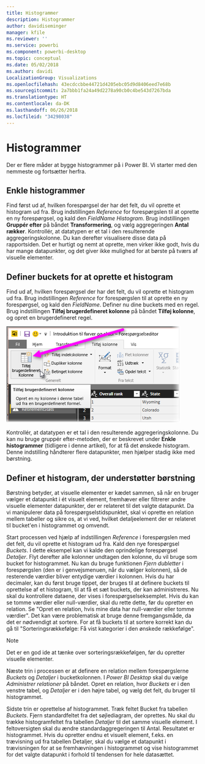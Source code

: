 ```yaml
---
title: Histogrammer
description: Histogrammer
author: davidiseminger
manager: kfile
ms.reviewer: ''
ms.service: powerbi
ms.component: powerbi-desktop
ms.topic: conceptual
ms.date: 05/02/2018
ms.author: davidi
LocalizationGroup: Visualizations
ms.openlocfilehash: 43ecdccbbe44721d4205ebc05d9d8406eed7e68b
ms.sourcegitcommit: 2a7bbb1fa24a49d2278a90cb0c4be543d7267bda
ms.translationtype: HT
ms.contentlocale: da-DK
ms.lasthandoff: 06/26/2018
ms.locfileid: "34298038"
---
```

# <a name="histograms"></a>Histogrammer
Der er flere måder at bygge histogrammer på i Power BI. Vi starter med den nemmeste og fortsætter herfra.

## <a name="simple-histograms"></a>Enkle histogrammer
Find først ud af, hvilken forespørgsel der har det felt, du vil oprette et histogram ud fra.  Brug indstillingen *Reference* for forespørgslen til at oprette en ny forespørgsel, og kald den *FieldName Histogram*. Brug indstillingen **Gruppér efter** på båndet **Transformering**, og vælg aggregeringen **Antal rækker**. Kontrollér, at datatypen er et tal i den resulterende aggregeringskolonne. Du kan derefter visualisere disse data på rapportsiden. Det er hurtigt og nemt at oprette, men virker ikke godt, hvis du har mange datapunkter, og det giver ikke mulighed for at børste på tværs af visuelle elementer.

## <a name="defining-buckets-to-build-a-histogram"></a>Definer buckets for at oprette et histogram
Find ud af, hvilken forespørgsel der har det felt, du vil oprette et histogram ud fra. Brug indstillingen *Reference* for forespørgslen til at oprette en ny forespørgsel, og kald den *FieldName*.  Definer nu dine buckets med en regel. Brug indstillingen **Tilføj brugerdefineret kolonne** på båndet **Tilføj kolonne**, og opret en brugerdefineret regel.

![](media/service-histograms/powerbi-service-histograms_1.png)

Kontrollér, at datatypen er et tal i den resulterende aggregeringskolonne. Du kan nu bruge gruppér efter-metoden, der er beskrevet under **Enkle histogrammer** (tidligere i denne artikel), for at få det ønskede histogram. Denne indstilling håndterer flere datapunkter, men hjælper stadig ikke med børstning.

## <a name="defining-a-histogram-that-supports-brushing"></a>Definer et histogram, der understøtter børstning
Børstning betyder, at visuelle elementer er kædet sammen, så når en bruger vælger et datapunkt i ét visuelt element, fremhæver eller filtrerer andre visuelle elementer datapunkter, der er relateret til det valgte datapunkt.  Da vi manipulerer data på forespørgselstidspunktet, skal vi oprette en relation mellem tabeller og sikre os, at vi ved, hvilket detaljeelement der er relateret til bucket'en i histogrammet og omvendt.

Start processen ved hjælp af indstillingen *Reference* i forespørgslen med det felt, du vil oprette et histogram ud fra.  Kald den nye forespørgsel *Buckets*.  I dette eksempel kan vi kalde den oprindelige forespørgsel *Detaljer*.  Flyt derefter alle kolonner undtagen den kolonne, du vil bruge som bucket for histogrammet.  Nu kan du bruge funktionen *Fjern dubletter* i forespørgslen (den er i genvejsmenuen, når du vælger kolonnen), så de resterende værdier bliver entydige værdier i kolonnen. Hvis du har decimaler, kan du først bruge tippet, der bruges til at definere buckets til oprettelse af et histogram, til at få et sæt buckets, der kan administreres.  Nu skal du kontrollere dataene, der vises i forespørgselseksemplet. Hvis du kan se tomme værdier eller null-værdier, skal du rette dette, før du opretter en relation. Se "Opret en relation, hvis mine data har null-værdier eller tomme værdier". Det kan være problematisk at bruge denne fremgangsmåde, da det er nødvendigt at sortere. For at få buckets til at sortere korrekt kan du gå til "Sorteringsrækkefølge: Få vist kategorier i den ønskede rækkefølge". 

> [!NOTE]
> Det er en god ide at tænke over sorteringsrækkefølgen, før du opretter visuelle elementer.   
> 
> 

Næste trin i processen er at definere en relation mellem forespørgslerne *Buckets* og *Detaljer* i bucketkolonnen.  I *Power BI Desktop* skal du vælge *Administrer relationer* på båndet.  Opret en relation, hvor *Buckets* er i den venstre tabel, og *Detaljer* er i den højre tabel, og vælg det felt, du bruger til histogrammet. 

Sidste trin er oprettelse af histogrammet. Træk feltet Bucket fra tabellen *Buckets*. Fjern standardfeltet fra det søjlediagram, der oprettes.  Nu skal du trække histogramfeltet fra tabellen *Detaljer* til det samme visuelle element. I feltoversigten skal du ændre standardaggregeringen til Antal. Resultatet er histogrammet. Hvis du opretter endnu et visuelt element, f.eks. en trævisning ud fra tabellen Detaljer, skal du vælge et datapunkt i trævisningen for at se fremhævningen i histogrammet og vise histogrammet for det valgte datapunkt i forhold til tendensen for hele datasættet.


